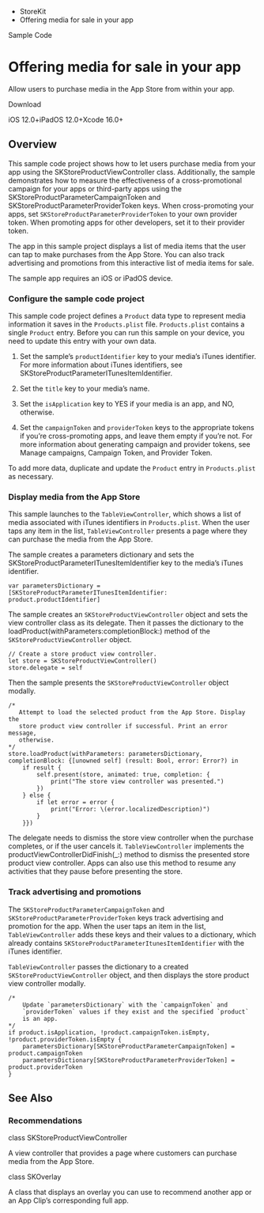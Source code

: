 

- StoreKit
-  Offering media for sale in your app 

Sample Code

# Offering media for sale in your app

Allow users to purchase media in the App Store from within your app.

Download

iOS 12.0+iPadOS 12.0+Xcode 16.0+

## Overview

This sample code project shows how to let users purchase media from your app using the SKStoreProductViewController class. Additionally, the sample demonstrates how to measure the effectiveness of a cross-promotional campaign for your apps or third-party apps using the SKStoreProductParameterCampaignToken and SKStoreProductParameterProviderToken keys. When cross-promoting your apps, set `SKStoreProductParameterProviderToken` to your own provider token. When promoting apps for other developers, set it to their provider token.

The app in this sample project displays a list of media items that the user can tap to make purchases from the App Store. You can also track advertising and promotions from this interactive list of media items for sale.

The sample app requires an iOS or iPadOS device.

### Configure the sample code project

This sample code project defines a `Product` data type to represent media information it saves in the `Products.plist` file. `Products.plist` contains a single `Product` entry. Before you can run this sample on your device, you need to update this entry with your own data.

1.  Set the sample’s `productIdentifier` key to your media’s iTunes identifier. For more information about iTunes identifiers, see SKStoreProductParameterITunesItemIdentifier.

2.  Set the `title` key to your media’s name.

3.  Set the `isApplication` key to YES if your media is an app, and NO, otherwise.

4.  Set the `campaignToken` and `providerToken` keys to the appropriate tokens if you’re cross-promoting apps, and leave them empty if you’re not. For more information about generating campaign and provider tokens, see Manage campaigns, Campaign Token, and Provider Token.

To add more data, duplicate and update the `Product` entry in `Products.plist` as necessary.

### Display media from the App Store

This sample launches to the `TableViewController`, which shows a list of media associated with iTunes identifiers in `Products.plist`. When the user taps any item in the list, `TableViewController` presents a page where they can purchase the media from the App Store.

The sample creates a parameters dictionary and sets the SKStoreProductParameterITunesItemIdentifier key to the media’s iTunes identifier.

```
var parametersDictionary = [SKStoreProductParameterITunesItemIdentifier: product.productIdentifier]
```

The sample creates an `SKStoreProductViewController` object and sets the view controller class as its delegate. Then it passes the dictionary to the loadProduct(withParameters:completionBlock:) method of the `SKStoreProductViewController` object.

```
// Create a store product view controller.
let store = SKStoreProductViewController()
store.delegate = self
```

Then the sample presents the `SKStoreProductViewController` object modally.

```
/*
   Attempt to load the selected product from the App Store. Display the
   store product view controller if successful. Print an error message,
   otherwise.
*/
store.loadProduct(withParameters: parametersDictionary, completionBlock: {[unowned self] (result: Bool, error: Error?) in
    if result {
        self.present(store, animated: true, completion: {
            print("The store view controller was presented.")
        })
    } else {
        if let error = error {
            print("Error: \(error.localizedDescription)")
        }
    }})
```

The delegate needs to dismiss the store view controller when the purchase completes, or if the user cancels it. `TableViewController` implements the productViewControllerDidFinish(_:) method to dismiss the presented store product view controller. Apps can also use this method to resume any activities that they pause before presenting the store.

### Track advertising and promotions

The `SKStoreProductParameterCampaignToken` and `SKStoreProductParameterProviderToken` keys track advertising and promotion for the app. When the user taps an item in the list, `TableViewController` adds these keys and their values to a dictionary, which already contains `SKStoreProductParameterItunesItemIdentifier` with the iTunes identifier.

`TableViewController` passes the dictionary to a created `SKStoreProductViewController` object, and then displays the store product view controller modally.

```
/*
    Update `parametersDictionary` with the `campaignToken` and
    `providerToken` values if they exist and the specified `product`
    is an app.
*/
if product.isApplication, !product.campaignToken.isEmpty, !product.providerToken.isEmpty {
    parametersDictionary[SKStoreProductParameterCampaignToken] = product.campaignToken
    parametersDictionary[SKStoreProductParameterProviderToken] = product.providerToken
}
```

## See Also

### Recommendations

class SKStoreProductViewController

A view controller that provides a page where customers can purchase media from the App Store.

class SKOverlay

A class that displays an overlay you can use to recommend another app or an App Clip’s corresponding full app.

